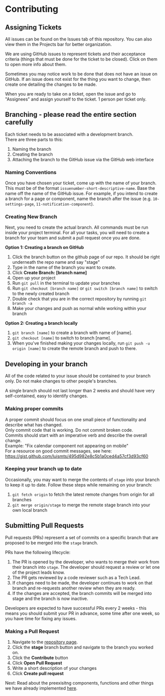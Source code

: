 # Contributing

## Assigning Tickets
All issues can be found on the Issues tab of this repository. You can also view them in the Projects bar for better organization.

We are using GitHub issues to represent tickets and their acceptance criteria (things that must be done for the ticket to be closed). Click on them to open more info about them.

Sometimes you may notice work to be done that does not have an issue on GitHub. If an issue does not exist for the thing you want to change, then create one detailing the changes to be made.

When you are ready to take on a ticket, open the issue and go to "Assignees" and assign yourself to the ticket. 1 person per ticket only.

## Branching - please read the entire section carefully

Each ticket needs to be associated with a development branch.\
There are three parts to this:
1. Naming the branch
2. Creating the branch
3. Attaching the branch to the GitHub issue via the GitHub web interface

### Naming Conventions
Once you have chosen your ticket, come up with the name of your branch. This must be of the format `issuenumber-short-descriptive-name`. Base the name off the name of the GitHub issue. For example, if you intend to create a branch for a page or component, name the branch after the issue (e.g. `10-settings-page`, `11-notification-component`).

### Creating New Branch
Next, you need to create the actual branch.
All commands must be run inside your project terminal. For all your tasks, you will need to create a branch for your team and submit a pull request once you are done.

**Option 1: Creating a branch on GitHub**

1. Click the branch button on the github page of our repo. It should be right underneath the repo name and say "stage"
2. Type in the name of the branch you want to create.
3. Click **Create Branch: [branch name]**
4. Open up your project
5. Run `git pull` in the terminal to update your branches
6. Run `git checkout [branch name]` or `git switch [branch name]` to switch to the newly created branch
7. Double check that you are in the correct repository by running `git branch -a`
8. Make your changes and push as normal while working within your branch

**Option 2: Creating a branch locally**

1. `git branch [name]` to create a branch with name of [name].
2. `git checkout [name]` to switch to branch [name].
3. When you've finished making your changes locally, run `git push -u origin [name]` to create the remote branch and push to there.

## Developing in your branch
All of the code related to your issue should be contained to your branch only. Do not make changes to other people's branches.

A single branch should not last longer than 2 weeks and should have very self-contained, easy to identify changes.

### Making proper commits
A proper commit should focus on one small piece of functionality and describe what has changed.\
Only commit code that is working. Do not commit broken code.\
Commits should start with an imperative verb and describe the overall change.\
Example: "Fix calendar component not appearing on mobile"\
For a resource on good commit messages, see here: https://gist.github.com/luismts/495d982e8c5b1a0ced4a57cf3d93cf60

### Keeping your branch up to date
Occasionally, you may want to merge the contents of `stage` into your branch to keep it up to date. Follow these steps while remaining on your branch:
1. `git fetch origin` to fetch the latest remote changes from origin for all branches
2. `git merge origin/stage` to merge the remote stage branch into your own local branch

## Submitting Pull Requests
Pull requests (PRs) represent a set of commits on a specific branch that are proposed to be merged into the `stage` branch.

PRs have the following lifecycle:
1. The PR is opened by the developer, who wants to merge their work from their branch into `stage`. The developer should request a review or let one of the project leads know.
3. The PR gets reviewed by a code reviewer such as a Tech Lead.
4. If changes need to be made, the developer continues to work on that branch and re-requests another review when they are ready.
5. If the changes are accepted, the branch commits will be merged into stage and the branch is now inactive.

Developers are expected to have successful PRs every 2 weeks - this means you should submit your PR in advance, some time after one week, so you have time for fixing any issues.

### Making a Pull Request
1. Navigate to the [repository page](https://github.com/cssgunc/breast-cancer-hub).
2. Click the **stage** branch button and navigate to the branch you worked on.
3. Click the **Contribute** button
4. Click **Open Pull Request**
5. Write a short description of your changes
6. Click **Create pull request**

Next: Read about the preexisitng components, functions and other things we have already implemented [here](using_components.md).
